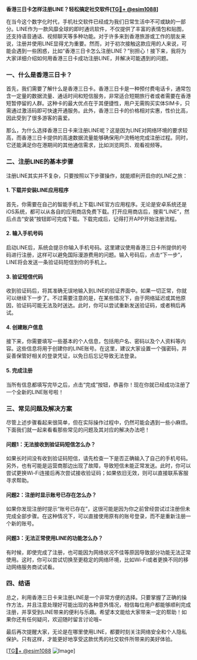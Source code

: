 **香港三日卡怎样注册LINE？轻松搞定社交软件[[TG💪+ @esim1088](https://t.me/s/esim1088)]**

在当今这个数字化时代，手机社交软件已经成为我们日常生活中不可或缺的一部分。LINE作为一款风靡全球的即时通讯软件，不仅提供了丰富的表情包和贴图，还支持语音通话、视频聊天等多种功能。对于许多来到香港旅游或工作的朋友来说，注册并使用LINE显得尤为重要。然而，对于初次接触这款应用的人来说，可能会遇到一些困惑，比如“香港三日卡怎么注册LINE？”别担心！接下来，我将为大家详细介绍如何用香港三日卡成功注册LINE，并解决可能遇到的问题。

### 一、什么是香港三日卡？

首先，我们需要了解什么是香港三日卡。香港三日卡是一种预付费电话卡，通常包含一定量的数据流量、通话时间和短信服务，非常适合短期旅行者或者需要在香港短暂停留的人群。这种卡的最大优点在于其便捷性，用户无需购买实体SIM卡，只需通过激活码即可快速开通服务。此外，香港三日卡的价格相对实惠，性价比高，因此受到了很多游客的喜爱。

那么，为什么选择香港三日卡来注册LINE呢？这是因为LINE对网络环境的要求较高，而香港三日卡提供的高速数据流量能够确保用户流畅地完成注册过程。同时，它还能满足你在港期间的其他通信需求，比如浏览网页、观看视频等。

### 二、注册LINE的基本步骤

注册LINE其实并不复杂，只要按照以下步骤操作，就能顺利开启你的LINE之旅：

#### 1. 下载并安装LINE应用程序

首先，你需要在自己的智能手机上下载LINE官方应用程序。无论是安卓系统还是iOS系统，都可以从各自的应用商店免费下载。打开应用商店后，搜索“LINE”，然后点击“安装”按钮即可完成下载。下载完成后，记得打开APP开始注册流程。

#### 2. 输入手机号码

启动LINE后，系统会提示你输入手机号码。这里建议使用香港三日卡所提供的号码进行注册，这样可以避免国际漫游费用的问题。输入号码后，点击“下一步”，LINE将会发送一条验证码短信到你的手机上。

#### 3. 验证短信代码

收到验证码后，将其准确无误地输入到LINE的验证界面中。如果一切正常，你就可以继续下一步了。不过需要注意的是，在某些情况下，由于网络延迟或其他原因，验证码可能无法及时送达。此时，你可以尝试重新发送验证码，或者稍后再试。

#### 4. 创建账户信息

接下来，你需要填写一些基本的个人信息，包括用户名、密码以及个人资料等内容。这些信息将用于创建你的LINE账号。在这里，建议大家设置一个强密码，并妥善保管好相关的登录凭证，以免日后忘记导致无法登录。

#### 5. 完成注册

当所有信息都填写完毕之后，点击“完成”按钮，恭喜你！现在你就已经成功注册了一个全新的LINE账号啦！

### 三、常见问题及解决方案

尽管上述步骤看起来很简单，但在实际操作过程中，仍然可能会遇到一些小麻烦。下面我们就一起来看看那些常见的问题及其对应的解决办法吧！

#### 问题1：无法接收到验证码短信怎么办？

如果长时间没有收到验证码短信，请先检查一下是否正确输入了自己的手机号码。另外，也有可能是运营商那边出现了故障，导致短信未能正常发送。此时，你可以尝试更换Wi-Fi连接后再次尝试接收验证码；如果依旧无效，则可以直接联系客服寻求帮助。

#### 问题2：注册时显示账号已存在怎么办？

如果你发现注册时提示“账号已存在”，这很可能是因为你之前曾经尝试过注册但未完成全部步骤。在这种情况下，可以直接使用原有的账号登录，而不是重新注册一个新的账号。

#### 问题3：无法正常使用LINE的功能怎么办？

有时候，即使完成了注册，也可能因为网络状况不佳等原因导致部分功能无法正常使用。这时，你可以尝试切换至更稳定的网络环境，比如Wi-Fi或者更换不同的移动网络服务商试试看。

### 四、结语

总之，利用香港三日卡来注册LINE是一个非常方便的选择。只要掌握了正确的操作方法，并且注意处理好可能出现的各种意外情况，相信每位用户都能够顺利完成注册，并享受到LINE带来的便利与乐趣。希望本文能给大家带来一定的帮助！如果你还有任何疑问，欢迎随时留言讨论哦~

最后再次提醒大家，无论是在哪里使用LINE，都要时刻关注网络安全和个人隐私保护。只有这样，才能更好地享受这款优秀的社交软件所带来的美好体验。

[[TG💪+ @esim1088](https://t.me/s/esim1088) ![Image](https://i.postimg.cc/4NQfJmqS/Snipaste-2025-05-13-00-14-12.png)]